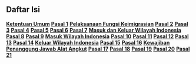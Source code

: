 ## Daftar Isi

**[Ketentuan Umum](uu-6-2011-Keimigrasian/1-ketentuan-umum.md)**
**[Pasal 1](uu-6-2011-Keimigrasian/2-pasal-1.md)**
**[Pelaksanaan Fungsi Keimigrasian](uu-6-2011-Keimigrasian/3-pelaksanaan-fungsi-keimigrasian.md)**
**[Pasal 2](uu-6-2011-Keimigrasian/4-pasal-2.md)**
**[Pasal 3](uu-6-2011-Keimigrasian/5-pasal-3.md)**
**[Pasal 4](uu-6-2011-Keimigrasian/6-pasal-4.md)**
**[Pasal 5](uu-6-2011-Keimigrasian/7-pasal-5.md)**
**[Pasal 6](uu-6-2011-Keimigrasian/8-pasal-6.md)**
**[Pasal 7](uu-6-2011-Keimigrasian/9-pasal-7.md)**
**[Masuk dan Keluar Wilayah Indonesia](uu-6-2011-Keimigrasian/10-masuk-dan-keluar-wil-indo.md)**
**[Pasal 8](uu-6-2011-Keimigrasian/11-pasal-8.md)**
**[Pasal 9](uu-6-2011-Keimigrasian/12-pasal-9.md)**
**[Masuk Wilayah Indonesia](uu-6-2011-Keimigrasian/13-masuk-wil-indo.md)**
**[Pasal 10](uu-6-2011-Keimigrasian/14-pasal-10.md)**
**[Pasal 11](uu-6-2011-Keimigrasian/15-pasal-11.md)**
**[Pasal 12](uu-6-2011-Keimigrasian/16-pasal-12.md)**
**[Pasal 13](uu-6-2011-Keimigrasian/17-pasal-13.md)**
**[Pasal 14](uu-6-2011-Keimigrasian/18-pasal-14.md)**
**[Keluar Wilayah Indonesia](uu-6-2011-Keimigrasian/19-keluar-wil-indo.md)**
**[Pasal 15](uu-6-2011-Keimigrasian/20-pasal-15.md)**
**[Pasal 16](uu-6-2011-Keimigrasian/21-pasal-16.md)**
**[Kewajiban Penanggung Jawab Alat Angkut](uu-6-2011-Keimigrasian/22-kewajiban-pjaa.md)**
**[Pasal 17](uu-6-2011-Keimigrasian/23-pasal-17.md)**
**[Pasal 18](uu-6-2011-Keimigrasian/24-pasal-18.md)**
**[Pasal 19](uu-6-2011-Keimigrasian/25-pasal-19.md)**
**[Pasal 20](uu-6-2011-Keimigrasian/26-pasal-20.md)**
**[Pasal 21](uu-6-2011-Keimigrasian/27-pasal-21.md)**